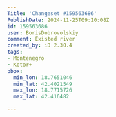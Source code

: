 ```yaml
---
Title: 'Changeset #159563686'
PublishDate: 2024-11-25T09:10:08Z
id: 159563686
user: BorisDobrovolskiy
comment: Existed river
created_by: iD 2.30.4
tags:
- Montenegro
- Kotor+
bbox:
  min_lon: 18.7651046
  min_lat: 42.4021549
  max_lon: 18.7715726
  max_lat: 42.416482

---
```

